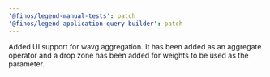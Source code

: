 ```yaml
---
'@finos/legend-manual-tests': patch
'@finos/legend-application-query-builder': patch
---
```


Added UI support for wavg aggregation. It has been added as an aggregate operator and a drop zone has been added for weights to be used as the parameter.
